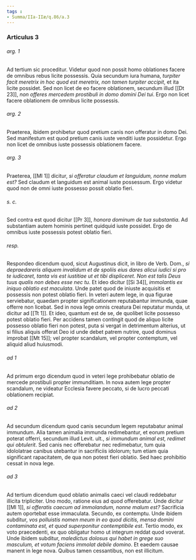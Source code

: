 ```yaml
---
tags : 
- Summa/IIa-IIæ/q.86/a.3
---
```


### Articulus 3

###### arg. 1
Ad tertium sic proceditur. Videtur quod non possit homo oblationes facere de omnibus rebus licite possessis. Quia secundum iura humana, *turpiter facit meretrix in hoc quod est meretrix, non tamen turpiter accipit*, et ita licite possidet. Sed non licet de eo facere oblationem, secundum illud [[Dt 23]], *non offeres mercedem prostibuli in domo domini Dei tui*. Ergo non licet facere oblationem de omnibus licite possessis.

###### arg. 2
Praeterea, ibidem prohibetur quod pretium canis non offeratur in domo Dei. Sed manifestum est quod pretium canis iuste venditi iuste possidetur. Ergo non licet de omnibus iuste possessis oblationem facere.

###### arg. 3
Praeterea, [[Ml 1]] dicitur, *si offeratur claudum et languidum, nonne malum est?* Sed claudum et languidum est animal iuste possessum. Ergo videtur quod non de omni iuste possesso possit oblatio fieri.

###### s. c.
Sed contra est quod dicitur [[Pr 3]], *honora dominum de tua substantia*. Ad substantiam autem hominis pertinet quidquid iuste possidet. Ergo de omnibus iuste possessis potest oblatio fieri.

###### resp.
Respondeo dicendum quod, sicut Augustinus dicit, in libro de Verb. Dom., *si depraedareris aliquem invalidum et de spoliis eius dares alicui iudici si pro te iudicaret, tanta vis est iustitiae ut et tibi displiceret. Non est talis Deus tuus qualis non debes esse nec tu*. Et ideo dicitur [[Si 34]], *immolantis ex iniquo oblatio est maculata*. Unde patet quod de iniuste acquisitis et possessis non potest oblatio fieri. In veteri autem lege, in qua figurae serviebatur, quaedam propter significationem reputabantur immunda, quae offerre non licebat. Sed in nova lege omnis creatura Dei reputatur munda, ut dicitur ad [[Tt 1]]. Et ideo, quantum est de se, de quolibet licite possesso potest oblatio fieri. Per accidens tamen contingit quod de aliquo licite possesso oblatio fieri non potest, puta si vergat in detrimentum alterius, ut si filius aliquis offerat Deo id unde debet patrem nutrire, quod dominus improbat [[Mt 15]]; vel propter scandalum, vel propter contemptum, vel aliquid aliud huiusmodi.

###### ad 1
Ad primum ergo dicendum quod in veteri lege prohibebatur oblatio de mercede prostibuli propter immunditiam. In nova autem lege propter scandalum, ne videatur Ecclesia favere peccato, si de lucro peccati oblationem recipiat.

###### ad 2
Ad secundum dicendum quod canis secundum legem reputabatur animal immundum. Alia tamen animalia immunda redimebantur, et eorum pretium poterat offerri, secundum illud Levit. ult., *si immundum animal est, redimet qui obtulerit*. Sed canis nec offerebatur nec redimebatur, tum quia idololatrae canibus utebantur in sacrificiis idolorum; tum etiam quia significant rapacitatem, de qua non potest fieri oblatio. Sed haec prohibitio cessat in nova lege.

###### ad 3
Ad tertium dicendum quod oblatio animalis caeci vel claudi reddebatur illicita tripliciter. Uno modo, ratione eius ad quod offerebatur. Unde dicitur [[Ml 1]], *si offeratis caecum ad immolandum, nonne malum est?* Sacrificia autem oportebat esse immaculata. Secundo, ex contemptu. Unde ibidem subditur, *vos polluistis nomen meum in eo quod dicitis, mensa domini contaminata est, et quod superponitur contemptibile est*. Tertio modo, ex voto praecedenti, ex quo obligatur homo ut integrum reddat quod voverat. Unde ibidem subditur, *maledictus dolosus qui habet in grege suo masculum, et votum faciens immolat debile domino*. Et eaedem causae manent in lege nova. Quibus tamen cessantibus, non est illicitum.

